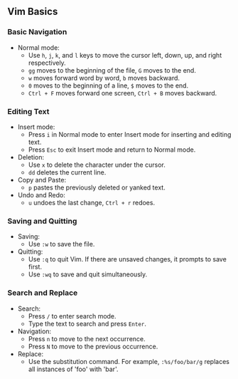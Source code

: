 ## Vim Basics

### Basic Navigation

- Normal mode:
  - Use `h`, `j`, `k`, and `l` keys to move the cursor left, down, up, and right respectively.
  - `gg` moves to the beginning of the file, `G` moves to the end.
  - `w` moves forward word by word, `b` moves backward.
  - `0` moves to the beginning of a line, `$` moves to the end.
  - `Ctrl + F` moves forward one screen, `Ctrl + B` moves backward.

### Editing Text

- Insert mode:
  - Press `i` in Normal mode to enter Insert mode for inserting and editing text.
  - Press `Esc` to exit Insert mode and return to Normal mode.
- Deletion:
  - Use `x` to delete the character under the cursor.
  - `dd` deletes the current line.
- Copy and Paste:
  - `p` pastes the previously deleted or yanked text.
- Undo and Redo:
  - `u` undoes the last change, `Ctrl + r` redoes.

### Saving and Quitting

- Saving:
  - Use `:w` to save the file.
- Quitting:
  - Use `:q` to quit Vim. If there are unsaved changes, it prompts to save first.
  - Use `:wq` to save and quit simultaneously.

### Search and Replace

- Search:
  - Press `/` to enter search mode.
  - Type the text to search and press `Enter`.
- Navigation:
  - Press `n` to move to the next occurrence.
  - Press `N` to move to the previous occurrence.
- Replace:
  - Use the substitution command. For example, `:%s/foo/bar/g` replaces all instances of 'foo' with 'bar'.
